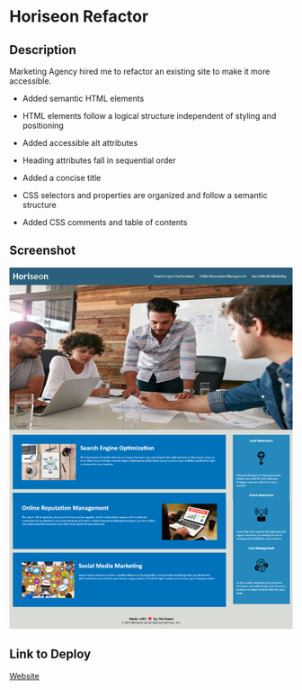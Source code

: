# Horiseon Refactor

## Description
Marketing Agency hired me to refactor an existing site to make it more accessible.
- Added semantic HTML elements
- HTML elements follow a logical structure independent of styling and positioning
- Added accessible alt attributes
- Heading attributes fall in sequential order
- Added a concise title

- CSS selectors and properties are organized and follow a semantic structure
- Added CSS comments and table of contents

## Screenshot
![image of website](assets/images/01-demopage.png)

## Link to Deploy
[Website](https://akaydia.github.io/02-challenge/)
